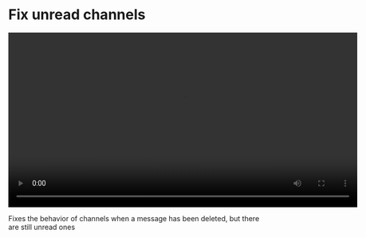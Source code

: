# Fix unread channels

<video src="preview/video0.mp4" width="700px" align="center"><video/>

Fixes the behavior of channels when a message has been deleted, but there are still unread ones
